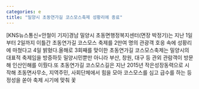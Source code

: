 ```yaml
---
categories: e
title: "밀양시 초동연가길 코스모스축제 성황리에 종료"
---
```

[KNS뉴스통신=안철이 기자]경남 밀양시 초동면행정복지센터(면장 박정기)는 지난 1일부터 2일까지 이틀간 초동연가길 코스모스 축제를 2만여 명의 관광객 호응 속에 성황리에 마쳤다고 4일 밝혔다.올해로 3회째를 맞이한 초동연가길 코스모스축제는 밀양시의 대표적 축제임을 방증하듯 밀양시민뿐만 아니라 부산, 창원, 대구 등 관외 관람객이 방문해 인산인해를 이뤘다.또 초동연가길 코스모스길은 지난 2015년 작은성장동력으로 시작해 초동면사무소, 지역주민, 사회단체에서 힘을 모아 코스모스를 심고 급수를 하는 등 정성을 쏟아 축제 시기에 맞춰 꽃
